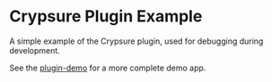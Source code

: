 # Crypsure Plugin Example

A simple example of the Crypsure plugin, used for debugging during development.

See the [plugin-demo](https://github.com/crypsure/plugin-demo) for a more complete demo app.

